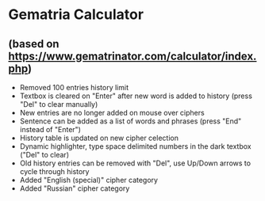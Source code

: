 # Gematria Calculator
## (based on https://www.gematrinator.com/calculator/index.php)

- Removed 100 entries history limit
- Textbox is cleared on "Enter" after new word is added to history (press "Del" to clear manually)
- New entries are no longer added on mouse over ciphers
- Sentence can be added as a list of words and phrases (press "End" instead of "Enter")
- History table is updated on new cipher celection
- Dynamic highlighter, type space delimited numbers in the dark textbox ("Del" to clear)
- Old history entries can be removed with "Del", use Up/Down arrows to cycle through history
- Added "English (special)" cipher category
- Added "Russian" cipher category